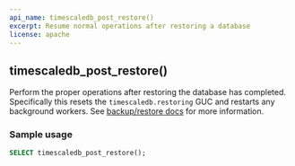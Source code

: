 ```yaml
---
api_name: timescaledb_post_restore()
excerpt: Resume normal operations after restoring a database
license: apache
---
```


## timescaledb_post_restore() 
Perform the proper operations after restoring the database has completed.
Specifically this resets the `timescaledb.restoring` GUC and restarts any
background workers. See [backup/restore docs][backup-restore] for more information.

### Sample usage  

```sql
SELECT timescaledb_post_restore();
```

[backup-restore]: timescaledb/:currentVersion:/how-to-guides/backup-and-restore/pg-dump-and-restore/
